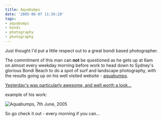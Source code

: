 ```yaml
---
title: Aquabumps
date: '2005-06-07 11:36:28'
tags:
- aquabumps
- bondi
- photography
- photography
---
```


Just thought I'd put a little respect out to a great bondi based photographer.

The commitment of this man can <strong>not</strong> be questioned as he gets up at 6am on almost every weekday morning before work to head down to Sydney's glorious Bondi Beach to do a spot of surf and landscape photography, with the results going up on his well visited website - <a href="http://www.aquabumps.com/">aquabumps</a>.

<a href="http://www.aquabumps.com/wk_ab/ViewPage.action?siteNodeId=55&languageId=1&contentId=886">Yesterday's was particularly awesome, and well worth a look...</a>

example of his work:

<img alt="Aquabumps, 7th June, 2005" src="http://www.aquabumps.com/wk_ab/digitalAssets/2351_1118059191235_gold-rush.jpg" />

So go check it out - every morning if you can...
